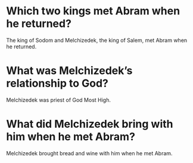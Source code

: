 # Which two kings met Abram when he returned?

The king of Sodom and Melchizedek, the king of Salem, met Abram when he returned.

# What was Melchizedek’s relationship to God?

Melchizedek was priest of God Most High.

# What did Melchizedek bring with him when he met Abram?

Melchizedek brought bread and wine with him when he met Abram.
